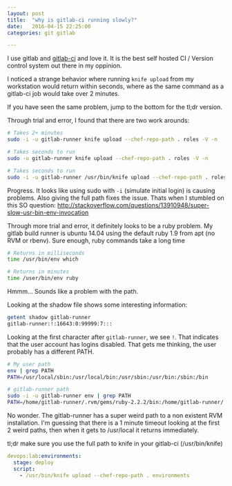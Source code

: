 ```yaml
---
layout: post
title:  "why is gitlab-ci running slowly?"
date:   2016-04-15 22:25:00
categories: git gitlab 

---
```

I use gitlab and [gitlab-ci](https://about.gitlab.com/gitlab-ci/) and love it. It is the best self hosted CI / Version control system out there in my oppinion. 

I noticed a strange behavior where running `knife upload` from my workstation would return within seconds, where as the same command as a gitlab-ci job would take over 2 minutes. 

If you have seen the same problem, jump to the bottom for the tl;dr version. 

Through trial and error, I found that there are two work arounds: 

```bash
# Takes 2+ minutes
sudo -i -u gitlab-runner knife upload --chef-repo-path . roles -V -n
```

```bash
# Takes seconds to run
sudo -u gitlab-runner knife upload --chef-repo-path . roles -V -n
```

```bash 
# Takes seconds to run
sudo -i -u gitlab-runner /usr/bin/knife upload --chef-repo-path . roles -V -n
```
Progress. It looks like using sudo with `-i` (simulate initial login) is causing problems. Also giving the full path fixes the issue. Thats when I stumbled on this SO question: 
http://stackoverflow.com/questions/13910948/super-slow-usr-bin-env-invocation

Through more trial and error, it definitely looks to be a ruby problem. My gitlab build runner is ubuntu 14.04 using the default ruby 1.9 from apt (no RVM or rbenv). Sure enough, ruby commands take a long time

```bash
# Returns in milliseconds
time /usr/bin/env which
```

```bash
# Returns in minutes
time /user/bin/env ruby
```
Hmmm... Sounds like a problem with the path. 

Looking at the shadow file shows some interesting information: 

```bash
getent shadow gitlab-runner
gitlab-runner:!:16643:0:99999:7:::
```

Looking at the first character after `gitlab-runner`, we see `!`. That indicates that the user account has logins disabled. That gets me thinking, the user probably has a different PATH. 

```bash
# My user path
env | grep PATH
PATH=/usr/local/sbin:/usr/local/bin:/usr/sbin:/usr/bin:/sbin:/bin
```

```bash
# gitlab-runner path
sudo -i -u gitlab-runner env | grep PATH
PATH=/home/gitlab-runner/.rvm/gems/ruby-2.2.2/bin:/home/gitlab-runner/.rvm/gems/ruby-2.2.2@global/bin:/home/gitlab-runner/.rvm/rubies/ruby-2.2.2/bin:/usr/local/sbin:/usr/local/bin:/usr/sbin:/usr/bin:/sbin:/bin:/home/gitlab-runner/.rvm/bin
```

No wonder. The gitlab-runner has a super weird path to a non existent RVM installation. I'm guessing that there is a 1 minute timeout looking at the first 2 weird paths, then when it gets to /usr/local it returns immediately. 

tl;dr make sure you use the full path to knife in your gitlab-ci (/usr/bin/knife)

```yaml
devops:lab:environments:
  stage: deploy
  script:
    - /usr/bin/knife upload --chef-repo-path . environments
```
